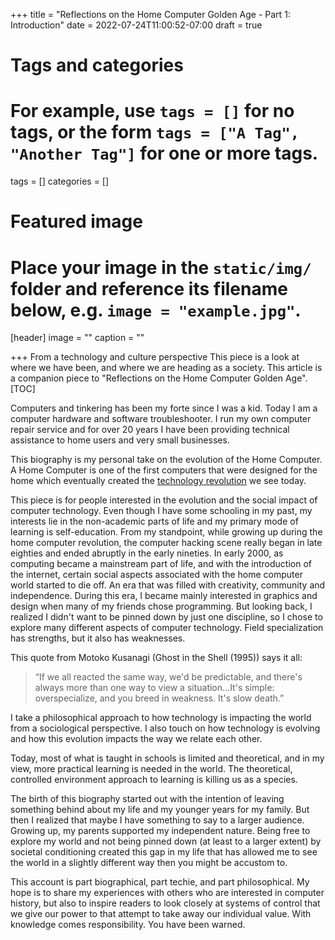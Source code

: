 +++
title = "Reflections on the Home Computer Golden Age - Part 1: Introduction"
date = 2022-07-24T11:00:52-07:00
draft = true

# Tags and categories
# For example, use `tags = []` for no tags, or the form `tags = ["A Tag", "Another Tag"]` for one or more tags.
tags = []
categories = []

# Featured image
# Place your image in the `static/img/` folder and reference its filename below, e.g. `image = "example.jpg"`.
[header]
image = ""
caption = ""

+++
From a technology and culture perspective This piece is a look at where we have been, and where we are heading as a society. This article is a companion piece to "Reflections on the Home Computer Golden Age". 
[TOC]

Computers and tinkering has been my forte since I was a kid. Today I am a computer hardware and software troubleshooter. I run my own computer repair service and for over 20 years I have been providing technical assistance to home users and very small businesses. 

This biography is my personal take on the evolution of the Home Computer. A Home Computer is one of the first computers that were designed for the home which eventually created the [technology revolution](https://en.wikipedia.org/wiki/Technological_revolution) we see today. 

This piece is for people interested in the evolution and the social impact of computer technology. Even though I have some schooling in my past, my interests lie in the non-academic parts of life and my primary mode of learning is self-education. From my standpoint, while growing up during the home computer revolution, the computer hacking scene really began in late eighties and ended abruptly in the early nineties. In early 2000, as computing became a mainstream part of life, and with the introduction of the internet, certain social aspects associated with the home computer world started to die off. An era that was filled with creativity, community and independence.  During this era, I became mainly interested in graphics and design when many of my friends chose programming. But looking back, I realized I didn't want to be pinned down by just one discipline, so I chose to explore many different aspects of computer technology. Field specialization has strengths, but it also has weaknesses. 


This quote from Motoko Kusanagi (Ghost in the Shell (1995)) says it all: 

> “If we all reacted the same way, we'd be predictable, and there's always more than one way to view a situation...It's simple: overspecialize, and you breed in weakness. It's slow death.” 

I take a philosophical approach to how technology is impacting the world from a sociological perspective. I also touch on how technology is evolving and how this evolution impacts the way we relate each other. 

Today, most of what is taught in schools is limited and theoretical, and in my view, more practical learning is needed in the world. The theoretical, controlled environment approach to learning is killing us as a species.

The birth of this biography started out with the intention of leaving something behind about my life and my younger years for my family. But then I realized that maybe I have something to say to a larger audience. Growing up, my parents supported my independent nature. Being free to explore my world and not being pinned down (at least to a larger extent) by societal conditioning created this gap in my life that has allowed me to see the world in a slightly different way then you might be accustom to. 

This account is part biographical, part techie, and part philosophical. My hope is to share my experiences with others who are interested in computer history, but also to inspire readers to look closely at systems of control that we give our power to that attempt to take away our individual value. With knowledge comes responsibility. You have been warned.
